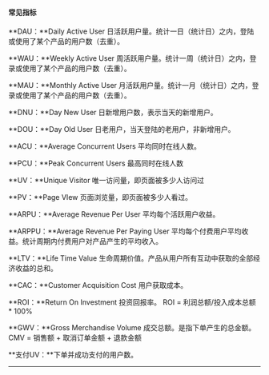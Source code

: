 #### 常见指标

**DAU：**Daily Active User 日活跃用户量。统计一日（统计日）之内，登陆或使用了某个产品的用户数（去重）。

**WAU：**Weekly Active User 周活跃用户量。统计一周（统计日）之内，登录或使用了某个产品的用户数（去重）。

**MAU：**Monthly Active User 月活跃用户量。统计一月（统计日）之内，登录或使用了某个产品的用户数（去重）。

**DNU：**Day New User 日新增用户数，表示当天的新增用户。

**DOU：**Day Old User 日老用户，当天登陆的老用户，非新增用户。

**ACU：**Average Concurrent Users 平均同时在线人数。

**PCU：**Peak Concurrent Users 最高同时在线人数

**UV：**Unique Visitor 唯一访问量，即页面被多少人访问过

**PV：**Page VIew 页面浏览量，即页面被多少人看过。

**ARPU：**Average Revenue Per User 平均每个活跃用户收益。

**ARPPU：**Average Revenue Per Paying User 平均每个付费用户平均收益。统计周期内付费用户对产品产生的平均收入。

**LTV：**Life Time Value 生命周期价值。产品从用户所有互动中获取的全部经济收益的总和。

**CAC：**Customer Acquisition Cost 用户获取成本。

**ROI：**Return On Investment 投资回报率。 ROI = 利润总额/投入成本总额 * 100%

**GWV：**Gross Merchandise Volume 成交总额。是指下单产生的总金额。 CMV = 销售额 + 取消订单金额 + 退款金额

**支付UV：**下单并成功支付的用户数。

---



